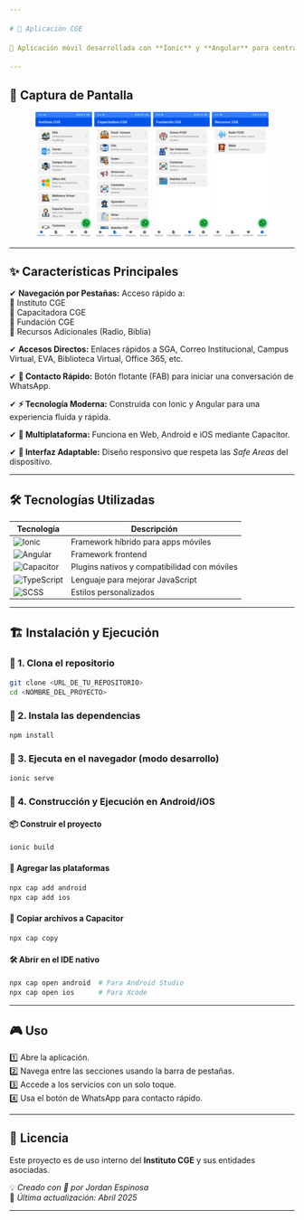 ```yaml
---

# 🚀 Aplicación CGE

📱 Aplicación móvil desarrollada con **Ionic** y **Angular** para centralizar el acceso a los recursos web y servicios principales del **Instituto CGE**, **Capacitadora CGE** y **Fundación CGE**.

---
```


## 📸 Captura de Pantalla  
<p align="center">
  <img src="screenshots/inst.jpeg" width="100" />
  <img src="screenshots/cap.jpeg" width="100" />
  <img src="screenshots/fund.jpeg" width="100" />
  <img src="screenshots/rec.jpeg" width="100" />
</p>

---

## ✨ Características Principales  

✔ **Navegación por Pestañas:** Acceso rápido a:  
   🔹 Instituto CGE  
   🔹 Capacitadora CGE  
   🔹 Fundación CGE  
   🔹 Recursos Adicionales (Radio, Biblia)  

✔ **Accesos Directos:** Enlaces rápidos a SGA, Correo Institucional, Campus Virtual, EVA, Biblioteca Virtual, Office 365, etc.  

✔ **📲 Contacto Rápido:** Botón flotante (FAB) para iniciar una conversación de WhatsApp.  

✔ **⚡ Tecnología Moderna:** Construida con Ionic y Angular para una experiencia fluida y rápida.  

✔ **📱 Multiplataforma:** Funciona en Web, Android e iOS mediante Capacitor.  

✔ **🎨 Interfaz Adaptable:** Diseño responsivo que respeta las *Safe Areas* del dispositivo.  

---

## 🛠 Tecnologías Utilizadas  

| Tecnología       | Descripción |
|-----------------|-------------|
| ![Ionic](https://img.shields.io/badge/Ionic-3880FF?style=for-the-badge&logo=ionic&logoColor=white) | Framework híbrido para apps móviles |
| ![Angular](https://img.shields.io/badge/Angular-DD0031?style=for-the-badge&logo=angular&logoColor=white) | Framework frontend |
| ![Capacitor](https://img.shields.io/badge/Capacitor-119EFF?style=for-the-badge&logo=capacitor&logoColor=white) | Plugins nativos y compatibilidad con móviles |
| ![TypeScript](https://img.shields.io/badge/TypeScript-3178C6?style=for-the-badge&logo=typescript&logoColor=white) | Lenguaje para mejorar JavaScript |
| ![SCSS](https://img.shields.io/badge/SCSS-C76494?style=for-the-badge&logo=sass&logoColor=white) | Estilos personalizados |

---

## 🏗 Instalación y Ejecución  

### 🔹 1. Clona el repositorio  
```bash
git clone <URL_DE_TU_REPOSITORIO>
cd <NOMBRE_DEL_PROYECTO>
```

### 🔹 2. Instala las dependencias  
```bash
npm install
```

### 🔹 3. Ejecuta en el navegador (modo desarrollo)  
```bash
ionic serve
```

### 🔹 4. Construcción y Ejecución en Android/iOS  

#### 📦 Construir el proyecto  
```bash
ionic build
```

#### 📲 Agregar las plataformas  
```bash
npx cap add android
npx cap add ios
```

#### 🔁 Copiar archivos a Capacitor  
```bash
npx cap copy
```

#### 🛠 Abrir en el IDE nativo  
```bash
npx cap open android  # Para Android Studio  
npx cap open ios      # Para Xcode  
```

---

## 🎮 Uso  

1️⃣ Abre la aplicación.  
2️⃣ Navega entre las secciones usando la barra de pestañas.  
3️⃣ Accede a los servicios con un solo toque.  
4️⃣ Usa el botón de WhatsApp para contacto rápido.  

---

## 📜 Licencia  

Este proyecto es de uso interno del **Instituto CGE** y sus entidades asociadas.  

💡 _Creado con 💙 por Jordan Espinosa_  
📅 _Última actualización: Abril 2025_

---
